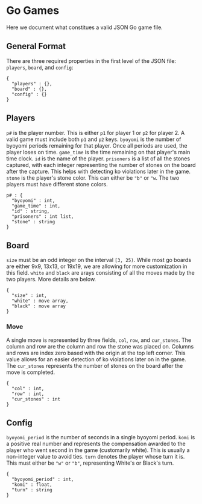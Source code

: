 # Go Games

Here we document what constitues a valid JSON Go game file.

## General Format

There are three required properties in the first level of the JSON file: `players`, `board`, and `config`:
```
{
  "players" : {},
  "board" : {},
  "config" : {}
}
```

## Players

`p#` is the player number. This is either `p1` for player 1 or `p2` for player 2. A valid game must include both `p1` and `p2` keys.
`byoyomi` is the number of byoyomi periods remaining for that player. Once all periods are used, the player loses on time.
`game_time` is the time remaining on that player's main time clock.
`id` is the name of the player.
`prisoners` is a list of all the stones captured, with each integer representing the number of stones on the board after the capture. This helps with detecting ko violations later in the game. 
`stone` is the player's stone color. This can either be `"b"` or `"w`. The two players must have different stone colors.

```
p# : {
  "byoyomi" : int,
  "game_time" : int,
  "id" : string,
  "prisoners" : int list,
  "stone" : string
}
```

## Board

`size` must be an odd integer on the interval `[3, 25)`. While most go boards are either 9x9, 13x13, or 19x19, we are allowing for more customization in this field. 
`white` and `black` are arays consisting of all the moves made by the two players. More details are below.
```
{
  "size" : int,
  "white" : move array,
  "black" : move array
}
```

### Move

A single move is represented by three fields, `col`, `row`, and `cur_stones`. The column and row are the column and row the stone was placed on. Columns and rows are index zero based with the origin at the top left corner. This value allows for an easier detection of ko violations later on in the game. The `cur_stones` represents the number of stones on the board after the move is completed.
```
{
  "col" : int,
  "row" : int,
  "cur_stones" : int
}
```

## Config

`byoyomi_period` is the number of seconds in a single byoyomi period.
`komi` is a positive real number and represents the compensation awarded to the player who went second in the game (customarily white). This is usually a non-integer value to avoid ties.
`turn` denotes the player whose turn it is. This must either be `"w"` or `"b"`, representing White's or Black's turn.
```
{
  "byoyomi_period" : int,
  "komi" : float,
  "turn" : string
}
```
